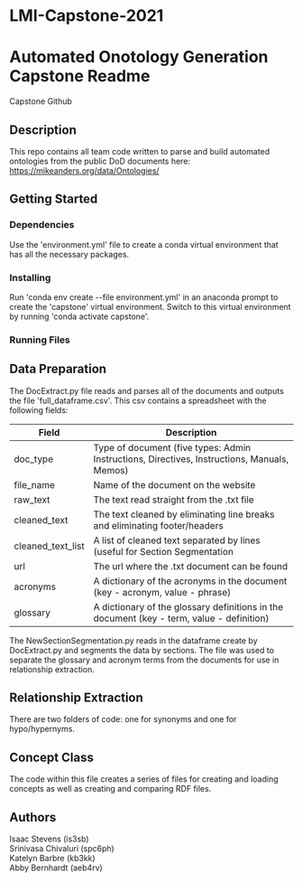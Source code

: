 # LMI-Capstone-2021

# Automated Onotology Generation Capstone Readme

Capstone Github

## Description

This repo contains all team code written to parse and build automated ontologies from the public DoD documents here: https://mikeanders.org/data/Ontologies/

## Getting Started

### Dependencies

Use the 'environment.yml' file to create a conda virtual environment that has all the necessary packages.

### Installing

Run 'conda env create --file environment.yml' in an anaconda prompt to create the 'capstone' virtual environment. Switch to this virtual environment by running 'conda activate capstone'.

### Running Files

## Data Preparation
The DocExtract.py file reads and parses all of the documents and outputs the file 'full_dataframe.csv'. This csv contains a spreadsheet with the following fields:

| Field       | Description |
| ----------- | ----------- |
| doc_type    | Type of document (five types: Admin Instructions, Directives, Instructions, Manuals, Memos)       |
| file_name   | Name of the document on the website        |
| raw_text      | The text read straight from the .txt file       |
| cleaned_text   | The text cleaned by eliminating line breaks and eliminating footer/headers        |
| cleaned_text_list      | A list of cleaned text separated by lines (useful for Section Segmentation       |
| url   | The url where the .txt document can be found        |
| acronyms      | A dictionary of the acronyms in the document (key - acronym, value - phrase)       |
| glossary   | A dictionary of the glossary definitions in the document (key - term, value - definition)        |

The NewSectionSegmentation.py reads in the dataframe create by DocExtract.py and segments the data by sections. The file was used to separate the glossary and acronym terms from the documents for use in relationship extraction.

## Relationship Extraction
There are two folders of code: one for synonyms and one for hypo/hypernyms.

## Concept Class
The code within this file creates a series of files for creating and loading concepts as well as creating and comparing RDF files.

## Authors

Isaac Stevens (is3sb)
<br>
Srinivasa Chivaluri (spc6ph)
<br>
Katelyn Barbre (kb3kk)
<br>
Abby Bernhardt (aeb4rv)
